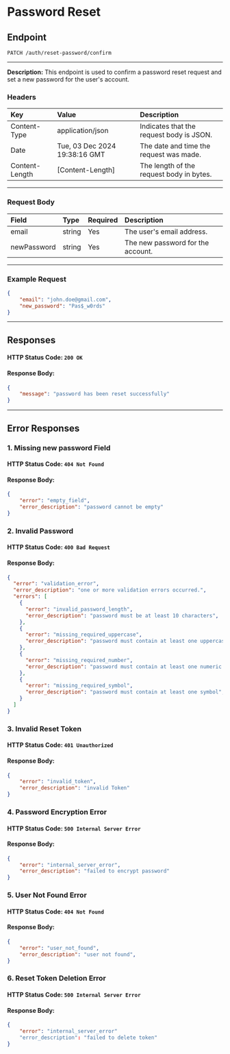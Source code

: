 # Password Reset
## Endpoint
```
PATCH /auth/reset-password/confirm
```
---
**Description:** This endpoint is used to confirm a password reset request and set a new password for the user's account.
### Headers
| Key             | Value                         | Description                              |
| :-------------- | :---------------------------- | :----------------------------------------|
| Content-Type    | application/json              | Indicates that the request body is JSON. |
| Date            | Tue, 03 Dec 2024 19:38:16 GMT | The date and time the request was made.  |
| Content-Length  | [Content-Length]              | The length of the request body in bytes. |

---
### Request Body
| Field       | Type    | Required  | Description                       |
|:------------|:--------|:----------|:----------------------------------|
| email       | string  | Yes       | The user's email address.         |
| newPassword | string  | Yes       | The new password for the account. |
---
### Example Request
```json
{
    "email": "john.doe@gmail.com",
    "new_password": "Pas$_w0rds"
}
```
---
## Responses
#### HTTP Status Code: `200 OK`
#### Response Body:
```json
{
    "message": "password has been reset successfully"
}
```
---
## Error Responses
### 1. Missing new password Field
#### HTTP Status Code: `404 Not Found`
#### Response Body:
```json
{
    "error": "empty_field",
    "error_description": "password cannot be empty"
}
```

### 2. Invalid Password
#### HTTP Status Code: `400 Bad Request`
#### Response Body:
```json
{
  "error": "validation_error",
  "error_description": "one or more validation errors occurred.",
  "errors": [
    {
      "error": "invalid_password_length",
      "error_description": "password must be at least 10 characters",
    },
    {
      "error": "missing_required_uppercase",
      "error_description": "password must contain at least one uppercase letter",
    },
    {
      "error": "missing_required_number",
      "error_description": "password must contain at least one numeric digit",
    },
    {
      "error": "missing_required_symbol",
      "error_description": "password must contain at least one symbol",
    }
  ]
}
```

### 3. Invalid Reset Token
#### HTTP Status Code: `401 Unauthorized`
#### Response Body:
```json
{
    "error": "invalid_token",
    "error_description": "invalid Token"
}
```

### 4. Password Encryption Error
#### HTTP Status Code: `500 Internal Server Error`
#### Response Body:
```json
{
    "error": "internal_server_error",
    "error_description": "failed to encrypt password"
}
```

### 5. User Not Found Error
#### HTTP Status Code: `404 Not Found`
#### Response Body:
```json
{
    "error": "user_not_found",
    "error_description": "user not found",
}
```

### 6. Reset Token Deletion Error
#### HTTP Status Code: `500 Internal Server Error`
#### Response Body:
```json
{
    "error": "internal_server_error"
    "error_description": "failed to delete token"
}
```